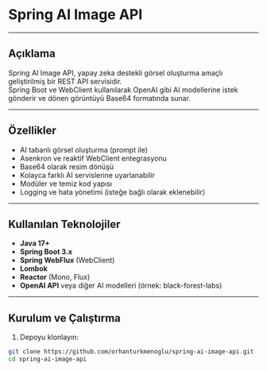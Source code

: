 # Spring AI Image API
---

## Açıklama

Spring AI Image API, yapay zeka destekli görsel oluşturma amaçlı geliştirilmiş bir REST API servisidir.  
Spring Boot ve WebClient kullanılarak OpenAI gibi AI modellerine istek gönderir ve dönen görüntüyü Base64 formatında sunar.

---

## Özellikler

- AI tabanlı görsel oluşturma (prompt ile)  
- Asenkron ve reaktif WebClient entegrasyonu  
- Base64 olarak resim dönüşü  
- Kolayca farklı AI servislerine uyarlanabilir  
- Modüler ve temiz kod yapısı  
- Logging ve hata yönetimi (isteğe bağlı olarak eklenebilir)  

---

## Kullanılan Teknolojiler

- **Java 17+**  
- **Spring Boot 3.x**  
- **Spring WebFlux** (WebClient)  
- **Lombok**  
- **Reactor** (Mono, Flux)  
- **OpenAI API** veya diğer AI modelleri (örnek: black-forest-labs)  

---

## Kurulum ve Çalıştırma

1. Depoyu klonlayın:

```bash
git clone https://github.com/orhanturkmenoglu/spring-ai-image-api.git
cd spring-ai-image-api
